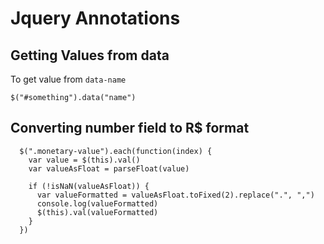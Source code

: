 # Jquery Annotations

## Getting Values from data
To get value from `data-name`

`$("#something").data("name")`

## Converting number field to R$ format
```
  $(".monetary-value").each(function(index) {
    var value = $(this).val()
    var valueAsFloat = parseFloat(value)

    if (!isNaN(valueAsFloat)) {
      var valueFormatted = valueAsFloat.toFixed(2).replace(".", ",")
      console.log(valueFormatted)
      $(this).val(valueFormatted)
    }
  })
```
